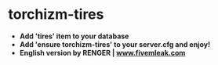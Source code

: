 # torchizm-tires


- **Add 'tires' item to your database**
- **Add 'ensure torchizm-tires' to your server.cfg and enjoy!**
- **English version by RENGER | www.fivemleak.com**
